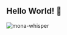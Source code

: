 ## Hello World! 👋

![mona-whisper](https://github.com/user-attachments/assets/9318c6c7-572b-4611-845a-4e59cb7b77cf)
